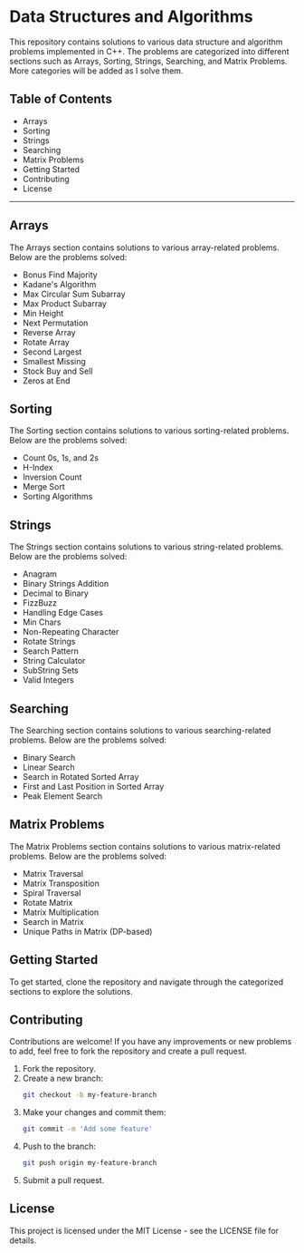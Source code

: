 # Data Structures and Algorithms

This repository contains solutions to various data structure and algorithm problems implemented in C++. The problems are categorized into different sections such as Arrays, Sorting, Strings, Searching, and Matrix Problems. More categories will be added as I solve them.

## Table of Contents
- Arrays
- Sorting
- Strings
- Searching
- Matrix Problems
- Getting Started
- Contributing
- License

---

## Arrays
The Arrays section contains solutions to various array-related problems. Below are the problems solved:
- Bonus Find Majority
- Kadane's Algorithm
- Max Circular Sum Subarray
- Max Product Subarray
- Min Height
- Next Permutation
- Reverse Array
- Rotate Array
- Second Largest
- Smallest Missing
- Stock Buy and Sell
- Zeros at End

## Sorting
The Sorting section contains solutions to various sorting-related problems. Below are the problems solved:
- Count 0s, 1s, and 2s
- H-Index
- Inversion Count
- Merge Sort
- Sorting Algorithms

## Strings
The Strings section contains solutions to various string-related problems. Below are the problems solved:
- Anagram
- Binary Strings Addition
- Decimal to Binary
- FizzBuzz
- Handling Edge Cases
- Min Chars
- Non-Repeating Character
- Rotate Strings
- Search Pattern
- String Calculator
- SubString Sets
- Valid Integers

## Searching
The Searching section contains solutions to various searching-related problems. Below are the problems solved:
- Binary Search
- Linear Search
- Search in Rotated Sorted Array
- First and Last Position in Sorted Array
- Peak Element Search

## Matrix Problems
The Matrix Problems section contains solutions to various matrix-related problems. Below are the problems solved:
- Matrix Traversal
- Matrix Transposition
- Spiral Traversal
- Rotate Matrix
- Matrix Multiplication
- Search in Matrix
- Unique Paths in Matrix (DP-based)

## Getting Started
To get started, clone the repository and navigate through the categorized sections to explore the solutions.

## Contributing
Contributions are welcome! If you have any improvements or new problems to add, feel free to fork the repository and create a pull request.

1. Fork the repository.
2. Create a new branch:
   ```bash
   git checkout -b my-feature-branch
   ```
3. Make your changes and commit them:
   ```bash
   git commit -m 'Add some feature'
   ```
4. Push to the branch:
   ```bash
   git push origin my-feature-branch
   ```
5. Submit a pull request.

## License
This project is licensed under the MIT License - see the LICENSE file for details.

